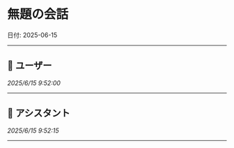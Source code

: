 # 無題の会話

日付: 2025-06-15

---

## 👤 ユーザー
*2025/6/15 9:52:00*



---

## 🤖 アシスタント
*2025/6/15 9:52:15*



---
